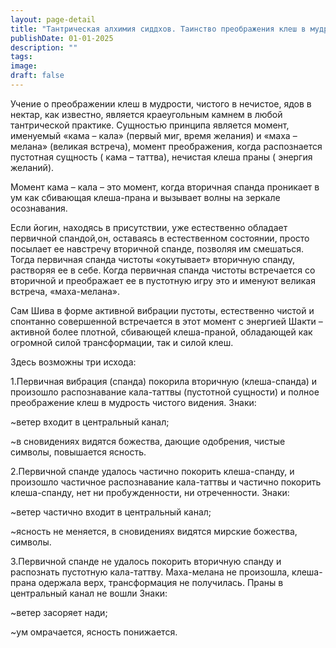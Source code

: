 ```yaml
---
layout: page-detail
title: "Тантрическая алхимия сиддхов. Таинство преображения клеш в мудрости"
publishDate: 01-01-2025
description: ""
tags:
image:
draft: false
---
```


 Учение о преображении клеш в мудрости, чистого в нечистое, ядов в нектар, как известно, является краеугольным камнем в любой тантрической практике. Сущностью принципа является момент, именуемый «кама – кала» (первый миг, время желания) и «маха – мелана» (великая встреча), момент преображения, когда распознается пустотная сущность ( кама – таттва), нечистая клеша праны ( энергия желаний).

 Момент кама – кала – это момент, когда вторичная спанда проникает в ум как сбивающая клеша-прана и вызывает волны на зеркале осознавания.

 Если йогин, находясь в присутствии, уже естественно обладает первичной спандой,он, оставаясь в естественном состоянии, просто посылает ее навстречу вторичной спанде, позволяя им смешаться. Тогда первичная спанда чистоты «окутывает» вторичную спанду, растворяя ее в себе. Когда первичная спанда чистоты встречается со вторичной и преображает ее в пустотную игру это и именуют великая встреча, «маха-мелана».

 Сам Шива в форме активной вибрации пустоты, естественно чистой и спонтанно совершенной встречается в этот момент с энергией Шакти – активной более плотной, сбивающей клеша-праной, обладающей как огромной силой трансформации, так и силой клеш.

 Здесь возможны три исхода:

 1.Первичная вибрация (спанда) покорила вторичную (клеша-спанда) и произошло распознавание кала-таттвы (пустотной сущности) и полное преображение клеш в мудрость чистого видения. Знаки:

 \~ветер входит в центральный канал;

 \~в сновидениях видятся божества, дающие одобрения, чистые символы, повышается ясность.

 2.Первичной спанде удалось частично покорить клеша-спанду, и произошло частичное распознавание кала-таттвы и частично покорить клеша-спанду, нет ни пробужденности, ни отреченности. Знаки:

 \~ветер частично входит в центральный канал;

 \~ясность не меняется, в сновидениях видятся мирские божества, символы.

 3.Первичной спанде не удалось покорить вторичную спанду и распознать пустотную кала-таттву. Маха-мелана не произошла, клеша-прана одержала верх, трансформация не получилась. Праны в центральный канал не вошли Знаки:

 \~ветер засоряет нади;

 \~ум омрачается, ясность понижается.

